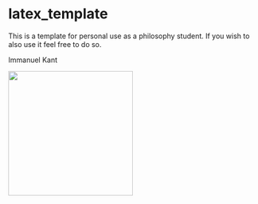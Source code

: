 # latex_template

This is a template for personal use as a philosophy student. If you wish to also use it feel free to do so.





Immanuel Kant

<img src="https://upload.wikimedia.org/wikipedia/commons/4/43/Immanuel_Kant_%28painted_portrait%29.jpg" width="250">
